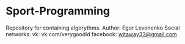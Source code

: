 # Sport-Programming
Repository for containing algorythms.
Author: Egor Levonenko
Social networks:
  vk: vk.com/verygoodid
  facebook: witaway33@gmail.com
